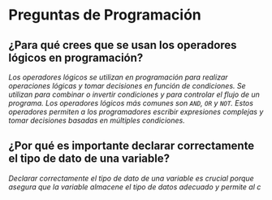 
# Preguntas de Programación

## ¿Para qué crees que se usan los operadores lógicos en programación?
*Los operadores lógicos se utilizan en programación para realizar operaciones lógicas y tomar decisiones en función de condiciones. Se utilizan para combinar o invertir condiciones y para controlar el flujo de un programa. Los operadores lógicos más comunes son `AND`, `OR` y `NOT`. Estos operadores permiten a los programadores escribir expresiones complejas y tomar decisiones basadas en múltiples condiciones.*

## ¿Por qué es importante declarar correctamente el tipo de dato de una variable?
*Declarar correctamente el tipo de dato de una variable es crucial porque asegura que la variable almacene el tipo de datos adecuado y permite al c*
